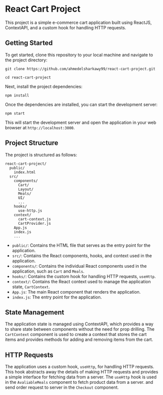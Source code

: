 # React Cart Project

This project is a simple e-commerce cart application built using ReactJS, ContextAPI, and a custom hook for handling HTTP requests.

## Getting Started

To get started, clone this repository to your local machine and navigate to the project directory:

```
git clone https://github.com/ahmedelsharkawy99/react-cart-project.git

cd react-cart-project
```

Next, install the project dependencies:

```
npm install
```

Once the dependencies are installed, you can start the development server:

```
npm start
```

This will start the development server and open the application in your web browser at `http://localhost:3000`.

## Project Structure

The project is structured as follows:

```
react-cart-project/
  public/
    index.html
  src/
    components/
      Cart/
      Layout/
      Meals/
      UI/
      ...
    hooks/
      use-http.js
    context/
      cart-context.js
      CartProvider.js
    App.js
    index.js
    ...
```

- `public/`: Contains the HTML file that serves as the entry point for the application.
- `src/`: Contains the React components, hooks, and context used in the application.
- `components/`: Contains the individual React components used in the application, such as `Cart` and `Meals`.
- `hooks/`: Contains the custom hook for handling HTTP requests, `useHttp`.
- `context/`: Contains the React context used to manage the application state, `CartContext`.
- `App.js`: The main React component that renders the application.
- `index.js`: The entry point for the application.

## State Management

The application state is managed using ContextAPI, which provides a way to share state between components without the need for prop drilling. The `CartContext` component is used to create a context that stores the cart items and provides methods for adding and removing items from the cart.

## HTTP Requests

The application uses a custom hook, `useHttp`, for handling HTTP requests. This hook abstracts away the details of making HTTP requests and provides a simple interface for fetching data from a server. The `useHttp` hook is used in the `AvaliableMeals` component to fetch product data from a server. and send order request to server in the `Checkout` component.
